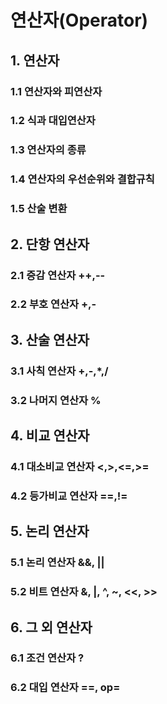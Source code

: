 # 연산자(Operator)
## 1. 연산자
### 1.1 연산자와 피연산자
### 1.2 식과 대입연산자
### 1.3 연산자의 종류
### 1.4 연산자의 우선순위와 결합규칙
### 1.5 산술 변환
## 2. 단항 연산자
### 2.1 증감 연산자 ++,--
### 2.2 부호 연산자 +,-
## 3. 산술 연산자
### 3.1 사칙 연산자 +,-,*,/
### 3.2 나머지 연산자 %
## 4. 비교 연산자
### 4.1 대소비교 연산자 <,>,<=,>=
### 4.2 등가비교 연산자 ==,!=
## 5. 논리 연산자
### 5.1 논리 연산자 &&, ||
### 5.2 비트 연산자 &, |, ^, ~, <<, >>
## 6. 그 외 연산자
### 6.1 조건 연산자 ?
### 6.2 대입 연산자 ==, op=